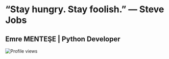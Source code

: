 # “Stay hungry. Stay foolish.” ― Steve Jobs           

## Emre MENTEŞE | Python Developer
![Profile views](https://gpvc.arturio.dev/emreeemntese) 
